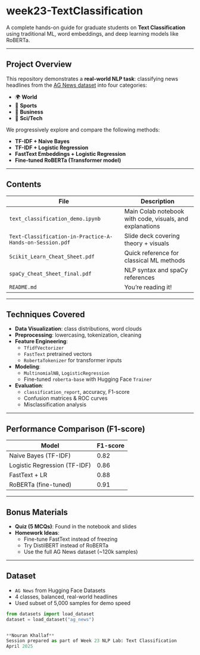 
# week23-TextClassification

A complete hands-on guide for graduate students on **Text Classification** using traditional ML, word embeddings, and deep learning models like RoBERTa.

---

## Project Overview

This repository demonstrates a **real-world NLP task**: classifying news headlines from the [AG News dataset](https://huggingface.co/datasets/ag_news) into four categories:

- 🌍 **World**
- 🏈 **Sports**
- 💼 **Business**
- 🧪 **Sci/Tech**

We progressively explore and compare the following methods:

- **TF-IDF + Naive Bayes**
- **TF-IDF + Logistic Regression**
- **FastText Embeddings + Logistic Regression**
- **Fine-tuned RoBERTa (Transformer model)**

---

## Contents

| File | Description |
|------|-------------|
| `text_classification_demo.ipynb` | Main Colab notebook with code, visuals, and explanations |
| `Text-Classification-in-Practice-A-Hands-on-Session.pdf` | Slide deck covering theory + visuals |
| `Scikit_Learn_Cheat_Sheet.pdf` | Quick reference for classical ML methods |
| `spaCy_Cheat_Sheet_final.pdf` | NLP syntax and spaCy references |
| `README.md` | You’re reading it! |

---

## Techniques Covered

- **Data Visualization**: class distributions, word clouds  
- **Preprocessing**: lowercasing, tokenization, cleaning  
- **Feature Engineering**:  
  - `TfidfVectorizer`  
  - `FastText` pretrained vectors  
  - `RobertaTokenizer` for transformer inputs  
- **Modeling**:  
  - `MultinomialNB`, `LogisticRegression`  
  - Fine-tuned `roberta-base` with Hugging Face `Trainer`  
- **Evaluation**:  
  - `classification_report`, accuracy, F1-score  
  - Confusion matrices & ROC curves  
  - Misclassification analysis

---

## Performance Comparison (F1-score)

| Model | F1-score |
|-------|----------|
| Naive Bayes (TF-IDF) | 0.82 |
| Logistic Regression (TF-IDF) | 0.86 |
| FastText + LR | 0.88 |
| RoBERTa (fine-tuned) | 0.91 |

---

## Bonus Materials

- **Quiz (5 MCQs)**: Found in the notebook and slides  
- **Homework Ideas**:
  - Fine-tune FastText instead of freezing
  - Try DistilBERT instead of RoBERTa
  - Use the full AG News dataset (~120k samples)

---

##  Dataset

- `AG News` from Hugging Face Datasets
- 4 classes, balanced, real-world headlines
- Used subset of 5,000 samples for demo speed

```python
from datasets import load_dataset
dataset = load_dataset("ag_news")


**Nouran Khallaf**  
Session prepared as part of Week 23 NLP Lab: Text Classification  
April 2025
```

